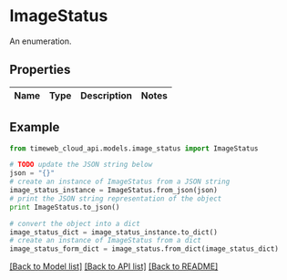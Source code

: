 # ImageStatus

An enumeration.

## Properties
Name | Type | Description | Notes
------------ | ------------- | ------------- | -------------

## Example

```python
from timeweb_cloud_api.models.image_status import ImageStatus

# TODO update the JSON string below
json = "{}"
# create an instance of ImageStatus from a JSON string
image_status_instance = ImageStatus.from_json(json)
# print the JSON string representation of the object
print ImageStatus.to_json()

# convert the object into a dict
image_status_dict = image_status_instance.to_dict()
# create an instance of ImageStatus from a dict
image_status_form_dict = image_status.from_dict(image_status_dict)
```
[[Back to Model list]](../README.md#documentation-for-models) [[Back to API list]](../README.md#documentation-for-api-endpoints) [[Back to README]](../README.md)


